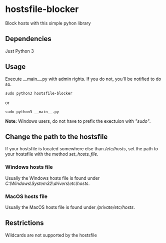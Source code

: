 # hostsfile-blocker
Block hosts with this simple pyhon library

## Dependencies
Just Python 3

## Usage
Execute \_\_main\_\_.py with admin rights. If you do not, you'll be notified to do so.
```
sudo python3 hostsfile-blocker
```
or
```
sudo python3 __main__.py
```
**Note:** Windows users, do not have to prefix the exectuion with _"sudo"_.

## Change the path to the hostsfile
If your hostsfile is located somewhere else than _/etc/hosts_, set the path to your hostsfile with the method _set_hosts_file_.  
  
### Windows hosts file
Usually the Windows hosts file is found under _C:\Windows\System32\drivers\etc\hosts_.

### MacOS hosts file
Usually the MacOS hosts file is found under _/private/etc/hosts_.

## Restrictions
Wildcards are not supported by the hostsfile
